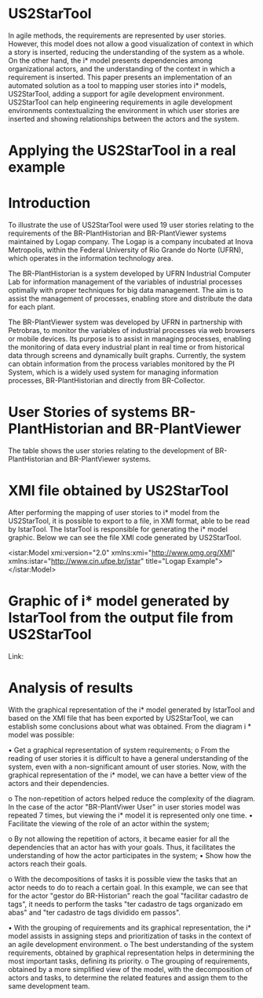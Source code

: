 # US2StarTool

In agile methods, the requirements are represented by user stories. However, this model does not allow a good visualization of context in which a story is inserted, reducing the understanding of the system as a whole. On the other hand, the i* model presents dependencies among organizational actors, and the understanding of the context in which a requirement is inserted. This paper presents an implementation of an automated solution as a tool to mapping user stories into i* models, US2StarTool, adding a support for agile development environment. US2StarTool can help engineering requirements in agile development environments contextualizing the environment in which user stories are inserted and showing relationships between the actors and the system.

# Applying the US2StarTool in a real example

# Introduction

To illustrate the use of US2StarTool were used 19 user stories relating to the requirements of the BR-PlantHistorian and BR-PlantViewer systems maintained by Logap company. The Logap is a company incubated at Inova Metropolis, within the Federal University of Rio Grande do Norte (UFRN), which operates in the information technology area.

The BR-PlantHistorian is a system developed by UFRN Industrial Computer Lab for information management of the variables of industrial processes optimally with proper techniques for big data management. The aim is to assist the management of processes, enabling store and distribute the data for each plant.

The BR-PlantViewer system was developed by UFRN in partnership with Petrobras, to monitor the variables of industrial processes via web browsers or mobile devices. Its purpose is to assist in managing processes, enabling the monitoring of data every industrial plant in real time or from historical data through screens and dynamically built graphs. Currently, the system can obtain information from the process variables monitored by the PI System, which is a widely used system for managing information processes, BR-PlantHistorian and directly from BR-Collector.

#	User Stories of systems BR-PlantHistorian and BR-PlantViewer

The table  shows the user stories relating to the development of BR-PlantHistorian and BR-PlantViewer systems. 

#	XMI file obtained by US2StarTool

After performing the mapping of user stories to i* model from the US2StarTool, it is possible to export to a file, in XMI format, able to be read by IstarTool. The IstarTool is responsible for generating the i* model graphic. Below we can see the file XMI code generated by US2StarTool.

<?xml version="1.0" encoding="UTF-8"?>
<istar:Model xmi:version="2.0" xmlns:xmi="http://www.omg.org/XMI" xmlns:istar="http://www.cin.ufpe.br/istar" title="Logap Example">
  <elements name="diferenciar do BR-PlantViewer" type="GOAL"/>
  <elements name="facilitar criar arquitetura de áreas do processo" type="GOAL"/>
  <elements name="facilitar cadastro de tags" type="GOAL"/>
  <elements name="escolher dados em X e Y na criação de gráficos " type="GOAL"/>
  <elements name="facilitar visualização de dados" type="GOAL"/>
  <elements name="facilitar gestão de mudanças" type="GOAL"/>
  <elements name="deixar explícito variável contabilizada" type="GOAL"/>
  <elements name="maior integração com outras apps" type="GOAL"/>
  <elements name="validar geração de backups" type="GOAL"/>
  <elements name="reaproveitar representatividade visual" type="GOAL"/>
  <elements name="nomenclatura seja mais abrangente" type="GOAL"/>
  <elements name="ajustar apresentação do gráfico" type="GOAL"/>
  <elements name="facilitar armazenar informações que precisem de múltiplos pontos relacionados a um mesmo timestamp" type="GOAL"/>
  <elements name="facilitar manutenção dos gráficos barra" type="GOAL"/>
  <elements name="limitar o acesso a um grupo de tags" type="GOAL"/>
  <elements name="realizar chamadas às outras funções que dependem de um id " type="GOAL"/>
  <elements name="receber dados de outras apps através de uma api " type="GOAL"/>
  <actors name="usuário BR-PlantHistorian" type="ACTOR"/>
  <actors name="admin" type="ACTOR"/>
  <actors name="gestor do BR-Historian " type="ACTOR"/>
  <actors name="usuário BR-PlantViewer " type="ACTOR"/>
  <actors name="engenheiro" type="ACTOR"/>
  <actors name="integrador de sistemas" type="ACTOR"/>
  <actors name="SystemActor" type="ACTORBOUNDARY">
    <decompositionsTask source="//@actors.6/@elements.18" target="//@actors.6/@elements.20"/>
    <decompositionsTask source="//@actors.6/@elements.18" target="//@actors.6/@elements.2"/>
    <decompositionsTask source="//@actors.6/@elements.19" target="//@actors.6/@elements.4"/>
    <decompositionsTask source="//@actors.6/@elements.19" target="//@actors.6/@elements.8"/>
    <elements name="alterar cor tela login" type="TASK"/>
    <elements name="organizar hierarquia de áreas" type="TASK"/>
    <elements name="cadastro de tags organizado em abas" type="TASK"/>
    <elements name="reformulação componente de vetores" type="TASK"/>
    <elements name="componente que represente gráfico pizza" type="TASK"/>
    <elements name="alterar parâmetro do sist. de forma simples" type="TASK"/>
    <elements name="nomear eixo Y" type="TASK"/>
    <elements name="criar tag no BR-PlantHistorian " type="TASK"/>
    <elements name="ter componente gráfico" type="TASK"/>
    <elements name="visualizar arquivos de backup" type="TASK"/>
    <elements name="criar meu próprio componente" type="TASK"/>
    <elements name="renomear gráfico de controle preditivo para gráfico de vetores " type="TASK"/>
    <elements name="nomear visualização da tag" type="TASK"/>
    <elements name="armazenar variáveis do tipo array" type="TASK"/>
    <elements name="renomear categoria e legenda" type="TASK"/>
    <elements name="controle de permissão de acesso às tags" type="TASK"/>
    <elements name="função p/ converter tag em id" type="TASK"/>
    <elements name="Historian-collector tenha uma interface" type="TASK"/>
    <elements name="{Generic TASK by goal: facilitar cadastro de tags}" type="TASK"/>
    <elements name="{Generic TASK by goal: facilitar visualização de dados}" type="TASK"/>
    <elements name="cadastro de tags dividido em passos" type="TASK"/>
  </actors>
  <links source="//@actors.0" target="//@elements.0" name="" type="COMMITED"/>
  <links source="//@actors.1" target="//@elements.1" name="" type="COMMITED"/>
  <links source="//@actors.2" target="//@elements.2" name="" type="COMMITED"/>
  <links source="//@actors.3" target="//@elements.3" name="" type="COMMITED"/>
  <links source="//@actors.3" target="//@elements.4" name="" type="COMMITED"/>
  <links source="//@actors.2" target="//@elements.5" name="" type="COMMITED"/>
  <links source="//@actors.3" target="//@elements.6" name="" type="COMMITED"/>
  <links source="//@actors.4" target="//@elements.7" name="" type="COMMITED"/>
  <links source="//@actors.2" target="//@elements.8" name="" type="COMMITED"/>
  <links source="//@actors.3" target="//@elements.9" name="" type="COMMITED"/>
  <links source="//@actors.3" target="//@elements.10" name="" type="COMMITED"/>
  <links source="//@actors.3" target="//@elements.11" name="" type="COMMITED"/>
  <links source="//@actors.4" target="//@elements.12" name="" type="COMMITED"/>
  <links source="//@actors.3" target="//@elements.13" name="" type="COMMITED"/>
  <links source="//@actors.1" target="//@elements.14" name="" type="COMMITED"/>
  <links source="//@actors.5" target="//@elements.15" name="" type="COMMITED"/>
  <links source="//@actors.5" target="//@elements.16" name="" type="COMMITED"/>
  <links source="//@elements.0" target="//@actors.6/@elements.0" name="" type="COMMITED"/>
  <links source="//@elements.1" target="//@actors.6/@elements.1" name="" type="COMMITED"/>
  <links source="//@elements.3" target="//@actors.6/@elements.3" name="" type="COMMITED"/>
  <links source="//@elements.5" target="//@actors.6/@elements.5" name="" type="COMMITED"/>
  <links source="//@elements.6" target="//@actors.6/@elements.6" name="" type="COMMITED"/>
  <links source="//@elements.7" target="//@actors.6/@elements.7" name="" type="COMMITED"/>
  <links source="//@elements.8" target="//@actors.6/@elements.9" name="" type="COMMITED"/>
  <links source="//@elements.9" target="//@actors.6/@elements.10" name="" type="COMMITED"/>
  <links source="//@elements.10" target="//@actors.6/@elements.11" name="" type="COMMITED"/>
  <links source="//@elements.11" target="//@actors.6/@elements.12" name="" type="COMMITED"/>
  <links source="//@elements.12" target="//@actors.6/@elements.13" name="" type="COMMITED"/>
  <links source="//@elements.13" target="//@actors.6/@elements.14" name="" type="COMMITED"/>
  <links source="//@elements.14" target="//@actors.6/@elements.15" name="" type="COMMITED"/>
  <links source="//@elements.15" target="//@actors.6/@elements.16" name="" type="COMMITED"/>
  <links source="//@elements.16" target="//@actors.6/@elements.17" name="" type="COMMITED"/>
  <links source="//@elements.2" target="//@actors.6/@elements.18" name="" type="COMMITED"/>
  <links source="//@elements.4" target="//@actors.6/@elements.19" name="" type="COMMITED"/>
</istar:Model>

#	Graphic of i* model generated by IstarTool from the output file from US2StarTool

Link:

#	Analysis of results

With the graphical representation of the i* model generated by IstarTool and based on the XMI file that has been exported by US2StarTool, we can establish some conclusions about what was obtained. From the diagram i * model was possible:

•	Get a graphical representation of system requirements;
o	From the reading of user stories it is difficult to have a general understanding of the system, even with a       non-significant amount of user stories. Now, with the graphical representation of the i* model, we can have a better view of the actors and their dependencies.

o	The non-repetition of actors helped reduce the complexity of the diagram. In the case of the actor "BR-PlantViwer User" in user stories model was repeated 7 times, but viewing the i* model it is represented only one time.
•	Facilitate the viewing of the role of an actor within the system;

o	By not allowing the repetition of actors, it became easier for all the dependencies that an actor has with your goals. Thus, it facilitates the understanding of how the actor participates in the system;
•	Show how the actors reach their goals.

o	With the decompositions of tasks it is possible view the tasks that an actor needs to do to reach a certain goal. In this example, we can see that for the actor "gestor do BR-Historian" reach the goal "facilitar cadastro de tags", it needs to perform the tasks "ter cadastro de tags organizado em abas" and "ter cadastro de tags dividido em passos".

•	With the grouping of requirements and its graphical representation, the i* model assists in assigning steps and prioritization of tasks in the context of an agile development environment.
o	The best understanding of the system requirements, obtained by graphical representation helps in determining the most important tasks, defining its priority.
o	The grouping of requirements, obtained by a more simplified view of the model, with the decomposition of actors and tasks, to determine the related features and assign them to the same development team.
